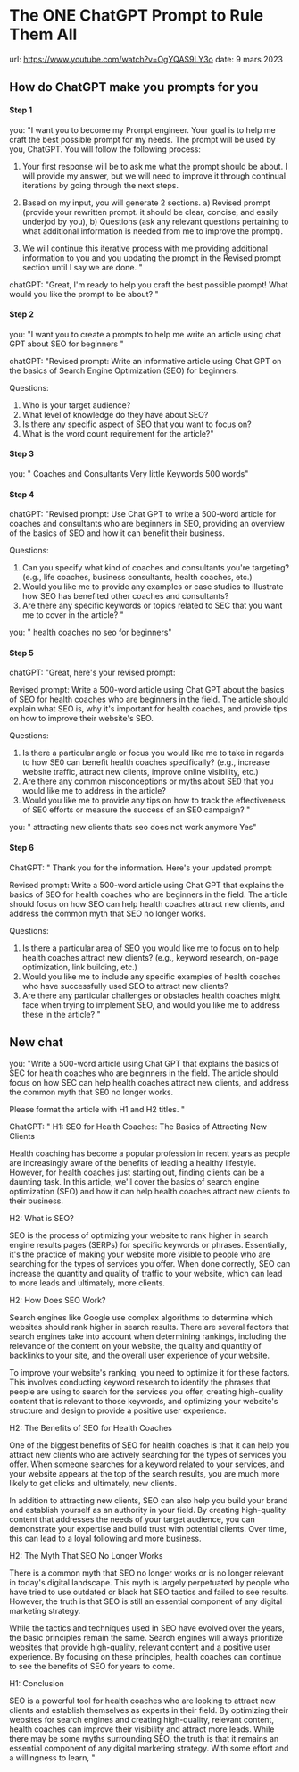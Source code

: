 The ONE ChatGPT Prompt to Rule Them All
=======================================

url: https://www.youtube.com/watch?v=OgYQAS9LY3o
date: 9 mars 2023 

## How do ChatGPT make you prompts for you

#### Step 1

you: "I want you to become my Prompt engineer. Your goal is to help me craft the best possible prompt for my needs. The prompt will be used by you, ChatGPT. You will follow the following process: 

1. Your first response will be to ask me what the prompt should be about. I will provide my answer, but we will need to improve it through continual iterations by going through the next steps. 

2. Based on my input, you will generate 2 sections. a) Revised prompt (provide your rewritten prompt. it should be clear, concise, and easily underjod by you), b) Questions (ask any relevant questions pertaining to what additional information is needed from me to improve the prompt). 

3. We will continue this iterative process with me providing additional information to you and you updating the prompt in the Revised prompt section until I say we are done. "

chatGPT: "Great, I'm ready to help you craft the best possible prompt! What would you like the prompt to be about? "

#### Step 2

you: "I want you to create a prompts to help me write an article using chat GPT about SEO for beginners "

chatGPT: "Revised prompt: Write an informative article using Chat GPT on the basics of Search Engine Optimization (SEO) for beginners. 

Questions: 

1. Who is your target audience? 
2. What level of knowledge do they have about SEO? 
3. Is there any specific aspect of SEO that you want to focus on? 
4. What is the word count requirement for the article?"

#### Step 3

you: "
Coaches and Consultants 
Very little 
Keywords 
500 words"

#### Step 4

chatGPT: "Revised prompt: Use Chat GPT to write a 500-word article for coaches and consultants who are beginners in SEO, providing an overview of the basics of SEO and how it can benefit their business.


Questions: 

1. Can you specify what kind of coaches and consultants you're targeting? (e.g., life coaches, business consultants, health coaches, etc.) 
2. Would you like me to provide any examples or case studies to illustrate how SEO has benefited other coaches and consultants? 
3. Are there any specific keywords or topics related to SEC that you want me to cover in the article? "

you: "
health coaches 
no 
seo for beginners"

#### Step 5

chatGPT: "Great, here's your revised prompt:

Revised prompt: Write a 500-word article using Chat GPT about the basics of SEO for health coaches who are beginners in the field. The article should explain what SEO is, why it's important for health coaches, and provide tips on how to improve their website's SEO.

Questions: 

1. Is there a particular angle or focus you would like me to take in regards to how SE0 can benefit health coaches specifically? (e.g., increase website traffic, attract new clients, improve online visibility, etc.) 
2. Are there any common misconceptions or myths about SE0 that you would like me to address in the article? 
3. Would you like me to provide any tips on how to track the effectiveness of SE0 efforts or measure the success of an SE0 campaign? "

you: "
attracting new clients 
thats seo does not work anymore 
Yes"

#### Step 6 

ChatGPT: "
Thank you for the information. Here's your updated prompt: 

Revised prompt: Write a 500-word article using Chat GPT that explains the basics of SEO for health coaches who are beginners in the field. The article should focus on how SEO can help health coaches attract new clients, and address the common myth that SEO no longer works. 

Questions: 

1. Is there a particular area of SEO you would like me to focus on to help health coaches attract new clients? (e.g., keyword research, on-page optimization, link building, etc.) 
2. Would you like me to include any specific examples of health coaches who have successfully used SEO to attract new clients? 
3. Are there any particular challenges or obstacles health coaches might face when trying to implement SEO, and would you like me to address these in the article? "

## New chat

you: "Write a 500-word article using Chat GPT that explains the basics of SEC for health coaches who are beginners in the field. The article should focus on how SEC can help health coaches attract new clients, and address the common myth that SE0 no longer works. 

Please format the article with H1 and H2 titles. "

ChatGPT: "
H1: SEO for Health Coaches: The Basics of Attracting New Clients 

Health coaching has become a popular profession in recent years as people are increasingly aware of the benefits of leading a healthy lifestyle. However, for health coaches just starting out, finding clients can be a daunting task. In this article, we'll cover the basics of search engine optimization (SEO) and how it can help health coaches attract new clients to their business. 

H2: What is SEO? 

SEO is the process of optimizing your website to rank higher in search engine results pages (SERPs) for specific keywords or phrases. Essentially, it's the practice of making your website more visible to people who are searching for the types of services you offer. When done correctly, SEO can increase the quantity and quality of traffic to your website, which can lead to more leads and ultimately, more clients. 

H2: How Does SEO Work? 

Search engines like Google use complex algorithms to determine which websites should rank higher in search results. There are several factors that search engines take into account when determining rankings, including the relevance of the content on your website, the quality and quantity of backlinks to your site, and the overall user experience of your website. 

To improve your website's ranking, you need to optimize it for these factors. This involves conducting keyword research to identify the phrases that people are using to search for the services you offer, creating high-quality content that is relevant to those keywords, and optimizing your website's structure and design to provide a positive user experience. 

H2: The Benefits of SEO for Health Coaches 

One of the biggest benefits of SEO for health coaches is that it can help you attract new clients who are actively searching for the types of services you offer. When someone searches for a keyword related to your services, and your website appears at the top of the search results, you are much more likely to get clicks and ultimately, new clients. 

In addition to attracting new clients, SEO can also help you build your brand and establish yourself as an authority in your field. By creating high-quality content that addresses the needs of your target audience, you can demonstrate your expertise and build trust with potential clients. Over time, this can lead to a loyal following and more business. 

H2: The Myth That SEO No Longer Works 

There is a common myth that SEO no longer works or is no longer relevant in today's digital landscape. This myth is largely perpetuated by people who have tried to use outdated or black hat SEO tactics and failed to see results. However, the truth is that SEO is still an essential component of any digital marketing strategy. 

While the tactics and techniques used in SEO have evolved over the years, the basic principles remain the same. Search engines will always prioritize websites that provide high-quality, relevant content and a positive user experience. By focusing on these principles, health coaches can continue to see the benefits of SEO for years to come. 

H1: Conclusion 

SEO is a powerful tool for health coaches who are looking to attract new clients and establish themselves as experts in their field. By optimizing their websites for search engines and creating high-quality, relevant content, health coaches can improve their visibility and attract more leads. While there may be some myths surrounding SEO, the truth is that it remains an essential component of any digital marketing strategy. With some effort and a willingness to learn, 
"